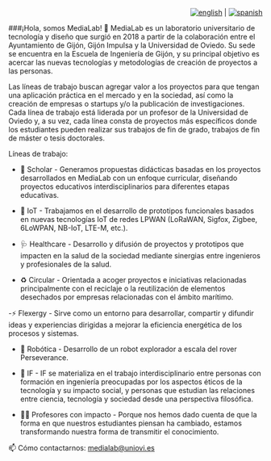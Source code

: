 <div align="right">

[![english](https://raw.githubusercontent.com/stevenrskelton/flag-icon/master/png/16/country-4x3/gb.png)](./README.md) | [![spanish](https://raw.githubusercontent.com/stevenrskelton/flag-icon/master/png/16/country-4x3/es.png)](./README_ES.md)

</div>

###¡Hola, somos MediaLab! 👋
MediaLab es un laboratorio universitario de tecnología y diseño que surgió en 2018 a partir de la colaboración entre el Ayuntamiento de Gijón, Gijón Impulsa y la Universidad de Oviedo. Su sede se encuentra en la Escuela de Ingeniería de Gijón, y su principal objetivo es acercar las nuevas tecnologías y metodologías de creación de proyectos a las personas.

Las líneas de trabajo buscan agregar valor a los proyectos para que tengan una aplicación práctica en el mercado y en la sociedad, así como la creación de empresas o startups y/o la publicación de investigaciones. Cada línea de trabajo está liderada por un profesor de la Universidad de Oviedo y, a su vez, cada línea consta de proyectos más específicos donde los estudiantes pueden realizar sus trabajos de fin de grado, trabajos de fin de máster o tesis doctorales.

Líneas de trabajo:
- 🔭 Scholar - Generamos propuestas didácticas basadas en los proyectos desarrollados en MediaLab con un enfoque curricular, diseñando proyectos educativos interdisciplinarios para diferentes etapas educativas.

- 📡 IoT - Trabajamos en el desarrollo de prototipos funcionales basados en nuevas tecnologías IoT de redes LPWAN (LoRaWAN, Sigfox, Zigbee, 6LoWPAN, NB-IoT, LTE-M, etc.).

- 🩺 Healthcare - Desarrollo y difusión de proyectos y prototipos que impacten en la salud de la sociedad mediante sinergias entre ingenieros y profesionales de la salud.

- ♻️ Circular - Orientada a acoger proyectos e iniciativas relacionadas principalmente con el reciclaje o la reutilización de elementos desechados por empresas relacionadas con el ámbito marítimo.

-⚡ Flexergy - Sirve como un entorno para desarrollar, compartir y difundir ideas y experiencias dirigidas a mejorar la eficiencia energética de los procesos y sistemas.

- 🦾 Robótica - Desarrollo de un robot explorador a escala del rover Perseverance.

- 💭 IF - IF se materializa en el trabajo interdisciplinario entre personas con formación en ingeniería preocupadas por los aspectos éticos de la tecnología y su impacto social, y personas que estudian las relaciones entre ciencia, tecnología y sociedad desde una perspectiva filosófica.

- 👩‍🏫 Profesores con impacto - Porque nos hemos dado cuenta de que la forma en que nuestros estudiantes piensan ha cambiado, estamos transformando nuestra forma de transmitir el conocimiento.

📫 Cómo contactarnos: medialab@uniovi.es



